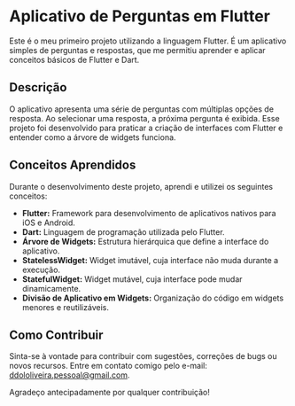 # Aplicativo de Perguntas em Flutter

Este é o meu primeiro projeto utilizando a linguagem Flutter. É um aplicativo simples de perguntas e respostas, que me permitiu aprender e aplicar conceitos básicos de Flutter e Dart.

## Descrição

O aplicativo apresenta uma série de perguntas com múltiplas opções de resposta. Ao selecionar uma resposta, a próxima pergunta é exibida. Esse projeto foi desenvolvido para praticar a criação de interfaces com Flutter e entender como a árvore de widgets funciona.

## Conceitos Aprendidos

Durante o desenvolvimento deste projeto, aprendi e utilizei os seguintes conceitos:

- **Flutter:** Framework para desenvolvimento de aplicativos nativos para iOS e Android.
- **Dart:** Linguagem de programação utilizada pelo Flutter.
- **Árvore de Widgets:** Estrutura hierárquica que define a interface do aplicativo.
- **StatelessWidget:** Widget imutável, cuja interface não muda durante a execução.
- **StatefulWidget:** Widget mutável, cuja interface pode mudar dinamicamente.
- **Divisão de Aplicativo em Widgets:** Organização do código em widgets menores e reutilizáveis.

## Como Contribuir

Sinta-se à vontade para contribuir com sugestões, correções de bugs ou novos recursos. 
Entre em contato comigo pelo e-mail: [ddololiveira.pessoal@gmail.com](mailto:ddololiveira.pessoal@gmail.com).


Agradeço antecipadamente por qualquer contribuição!


